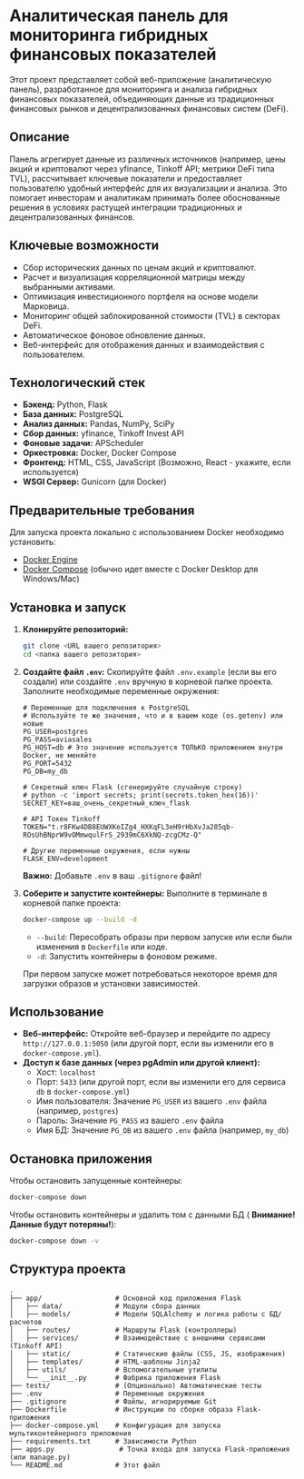 # Аналитическая панель для мониторинга гибридных финансовых показателей

Этот проект представляет собой веб-приложение (аналитическую панель), разработанное для мониторинга и анализа гибридных финансовых показателей, объединяющих данные из традиционных финансовых рынков и децентрализованных финансовых систем (DeFi).

## Описание

Панель агрегирует данные из различных источников (например, цены акций и криптовалют через yfinance, Tinkoff API; метрики DeFi типа TVL), рассчитывает ключевые показатели и предоставляет пользователю удобный интерфейс для их визуализации и анализа. Это помогает инвесторам и аналитикам принимать более обоснованные решения в условиях растущей интеграции традиционных и децентрализованных финансов.

## Ключевые возможности

* Сбор исторических данных по ценам акций и криптовалют.
* Расчет и визуализация корреляционной матрицы между выбранными активами.
* Оптимизация инвестиционного портфеля на основе модели Марковица.
* Мониторинг общей заблокированной стоимости (TVL) в секторах DeFi.
* Автоматическое фоновое обновление данных.
* Веб-интерфейс для отображения данных и взаимодействия с пользователем.

## Технологический стек

* **Бэкенд:** Python, Flask
* **База данных:** PostgreSQL
* **Анализ данных:** Pandas, NumPy, SciPy
* **Сбор данных:** yfinance, Tinkoff Invest API
* **Фоновые задачи:** APScheduler
* **Оркестровка:** Docker, Docker Compose
* **Фронтенд:** HTML, CSS, JavaScript (Возможно, React - укажите, если используется)
* **WSGI Сервер:** Gunicorn (для Docker)

## Предварительные требования

Для запуска проекта локально с использованием Docker необходимо установить:

* [Docker Engine](https://docs.docker.com/engine/install/)
* [Docker Compose](https://docs.docker.com/compose/install/) (обычно идет вместе с Docker Desktop для Windows/Mac)

## Установка и запуск

1.  **Клонируйте репозиторий:**
    ```bash
    git clone <URL вашего репозитория>
    cd <папка вашего репозитория>
    ```

2.  **Создайте файл `.env`:**
    Скопируйте файл `.env.example` (если вы его создали) или создайте `.env` вручную в корневой папке проекта. Заполните необходимые переменные окружения:
    ```dotenv
    # Переменные для подключения к PostgreSQL
    # Используйте те же значения, что и в вашем коде (os.getenv) или новые
    PG_USER=postgres
    PG_PASS=aviasales
    PG_HOST=db # Это значение используется ТОЛЬКО приложением внутри Docker, не меняйте
    PG_PORT=5432
    PG_DB=my_db
    
    # Секретный ключ Flask (сгенерируйте случайную строку)
    # python -c 'import secrets; print(secrets.token_hex(16))'
    SECRET_KEY=ваш_очень_секретный_ключ_flask
    
    # API Токен Tinkoff
    TOKEN="t.r8FKw4DB8EUWXKeIZg4_HXKqFL3eH9rHbXvJa285qb-ROsUhBNprW9vOMmwqulFrS_2939mC6XkNQ-zcgCMz-Q"
    
    # Другие переменные окружения, если нужны
    FLASK_ENV=development
    ```
    **Важно:** Добавьте `.env` в ваш `.gitignore` файл!

3.  **Соберите и запустите контейнеры:**
    Выполните в терминале в корневой папке проекта:
    ```bash
    docker-compose up --build -d
    ```
    * `--build`: Пересобрать образы при первом запуске или если были изменения в `Dockerfile` или коде.
    * `-d`: Запустить контейнеры в фоновом режиме.

    При первом запуске может потребоваться некоторое время для загрузки образов и установки зависимостей.

## Использование

* **Веб-интерфейс:** Откройте веб-браузер и перейдите по адресу `http://127.0.0.1:5050` (или другой порт, если вы изменили его в `docker-compose.yml`).
* **Доступ к базе данных (через pgAdmin или другой клиент):**
    * Хост: `localhost`
    * Порт: `5433` (или другой порт, если вы изменили его для сервиса `db` в `docker-compose.yml`)
    * Имя пользователя: Значение `PG_USER` из вашего `.env` файла (например, `postgres`)
    * Пароль: Значение `PG_PASS` из вашего `.env` файла
    * Имя БД: Значение `PG_DB` из вашего `.env` файла (например, `my_db`)

## Остановка приложения

Чтобы остановить запущенные контейнеры:

```bash
docker-compose down
```

Чтобы остановить контейнеры и удалить том с данными БД ( **Внимание! Данные будут потеряны!**):

```bash
docker-compose down -v
```

## Структура проекта

```
.
├── app/                  # Основной код приложения Flask
│   ├── data/             # Модули сбора данных
│   ├── models/           # Модели SQLAlchemy и логика работы с БД/расчетов
│   ├── routes/           # Маршруты Flask (контроллеры)
│   ├── services/         # Взаимодействие с внешними сервисами (Tinkoff API)
│   ├── static/           # Статические файлы (CSS, JS, изображения)
│   ├── templates/        # HTML-шаблоны Jinja2
│   ├── utils/            # Вспомогательные утилиты
│   └── __init__.py       # Фабрика приложения Flask
├── tests/                # (Опционально) Автоматические тесты
├── .env                  # Переменные окружения
├── .gitignore            # Файлы, игнорируемые Git
├── Dockerfile            # Инструкции по сборке образа Flask-приложения
├── docker-compose.yml    # Конфигурация для запуска мультиконтейнерного приложения
├── requirements.txt      # Зависимости Python
├── apps.py                # Точка входа для запуска Flask-приложения (или manage.py)
└── README.md             # Этот файл
```
